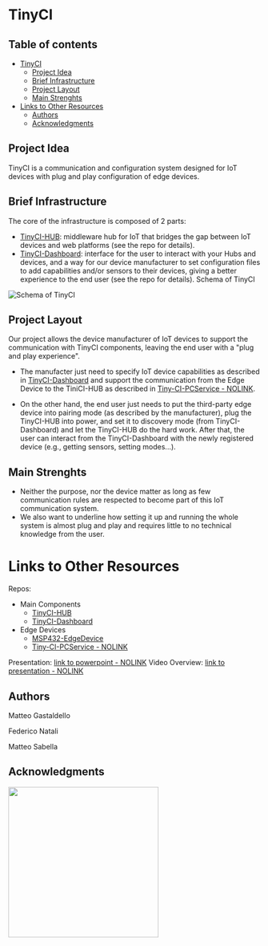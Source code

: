 # TinyCI
## Table of contents
- [TinyCI](#tinyci)
  * [Project Idea](#project-idea)
  * [Brief Infrastructure](#brief-infrastructure)
  * [Project Layout](#project-layout)
  * [Main Strenghts](#main-strenghts)
- [Links to Other Resources](#links-to-other-resources)
  * [Authors](#authors)
  * [Acknowledgments](#acknowledgments)


## Project Idea

TinyCI is a communication and configuration system designed for IoT devices with plug and play configuration of edge devices.

## Brief Infrastructure

The core of the infrastructure is composed of 2 parts:

- [TinyCI-HUB](https://github.com/matteogastaldello/TinyCI-HUB): middleware hub for IoT that bridges the gap between IoT devices and web platforms (see the repo for details).
- [TinyCI-Dashboard](https://github.com/NatFederico/TinyCI-Dashboard): interface for the user to interact with your Hubs and devices, and a way for our device manufacturer to set configuration files to add capabilities and/or sensors to their devices, giving a better experience to the end user (see the repo for details).
Schema of TinyCI

![Schema of TinyCI](https://github.com/matteogastaldello/TinyCI/assets/95225168/e96f4e1c-6d79-4bef-8e72-c1aec2eb1096)

## Project Layout

Our project allows the device manufacturer of IoT devices to support the communication with TinyCI components, leaving the end user with a "plug and play experience".

- The manufacter just need to specify IoT device capabilities as described in [TinyCI-Dashboard](https://github.com/NatFederico/TinyCI-Dashboard) and support the communication from the Edge Device to the TiniCI-HUB as described in [Tiny-CI-PCService - NOLINK]().

- On the other hand, the end user just needs to put the third-party edge device into pairing mode (as described by the manufacturer), plug the TinyCI-HUB into power, and set it to discovery mode (from TinyCI-Dashboard) and let the TinyCI-HUB do the hard work. After that, the user can interact from the TinyCI-Dashboard with the newly registered device (e.g., getting sensors, setting modes...).

## Main Strenghts
- Neither the purpose, nor the device matter as long as few communication rules are respected to become part of this IoT communication system. 
- We also want to underline how setting it up and running the whole system is almost plug and play and requires little to no technical knowledge from the user.

# Links to Other Resources

Repos:
- Main Components
  -  [TinyCI-HUB](https://github.com/matteogastaldello/TinyCI-HUB)
  -  [TinyCI-Dashboard](https://github.com/NatFederico/TinyCI-Dashboard)
- Edge Devices
  - [MSP432-EdgeDevice](https://github.com/matteogastaldello/msp432-endpoint)
  - [Tiny-CI-PCService - NOLINK]()
 
Presentation: [link to powerpoint - NOLINK]()
Video Overview: [link to presentation - NOLINK]()



## Authors

Matteo Gastaldello

Federico Natali

Matteo Sabella

## Acknowledgments

<a href="https://www.unitn.it/">
  <img src="https://github.com/matteogastaldello/TinyCI/assets/95225168/6a5678f0-87e0-4cea-97ef-6f7c31bf0f95" width="300px">
</a>



